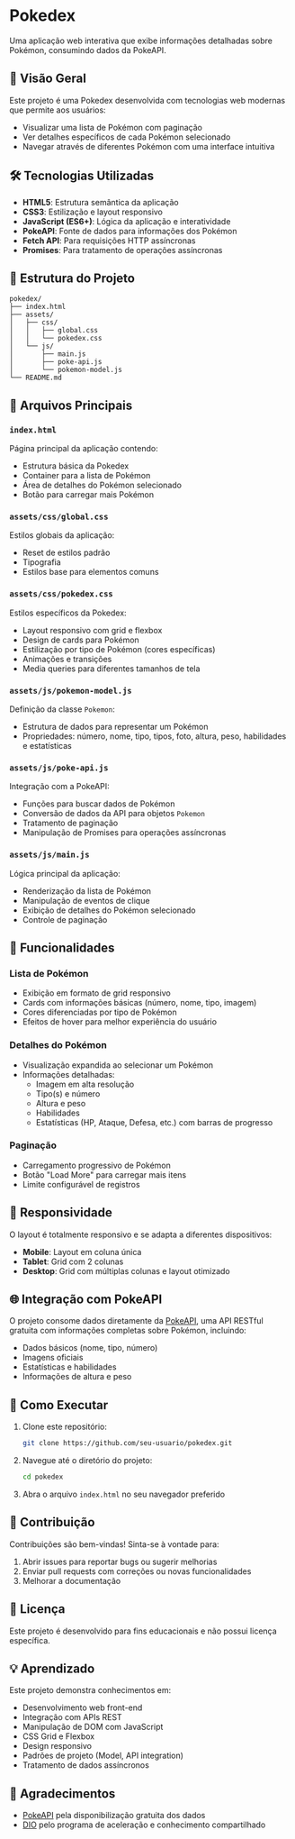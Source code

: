 # Pokedex

Uma aplicação web interativa que exibe informações detalhadas sobre Pokémon, consumindo dados da PokeAPI.

## 🚀 Visão Geral

Este projeto é uma Pokedex desenvolvida com tecnologias web modernas que permite aos usuários:
- Visualizar uma lista de Pokémon com paginação
- Ver detalhes específicos de cada Pokémon selecionado
- Navegar através de diferentes Pokémon com uma interface intuitiva

## 🛠️ Tecnologias Utilizadas

- **HTML5**: Estrutura semântica da aplicação
- **CSS3**: Estilização e layout responsivo
- **JavaScript (ES6+)**: Lógica da aplicação e interatividade
- **PokeAPI**: Fonte de dados para informações dos Pokémon
- **Fetch API**: Para requisições HTTP assíncronas
- **Promises**: Para tratamento de operações assíncronas

## 📁 Estrutura do Projeto

```
pokedex/
├── index.html
├── assets/
│   ├── css/
│   │   ├── global.css
│   │   └── pokedex.css
│   └── js/
│       ├── main.js
│       ├── poke-api.js
│       └── pokemon-model.js
└── README.md
```

## 📄 Arquivos Principais

### `index.html`
Página principal da aplicação contendo:
- Estrutura básica da Pokedex
- Container para a lista de Pokémon
- Área de detalhes do Pokémon selecionado
- Botão para carregar mais Pokémon

### `assets/css/global.css`
Estilos globais da aplicação:
- Reset de estilos padrão
- Tipografia
- Estilos base para elementos comuns

### `assets/css/pokedex.css`
Estilos específicos da Pokedex:
- Layout responsivo com grid e flexbox
- Design de cards para Pokémon
- Estilização por tipo de Pokémon (cores específicas)
- Animações e transições
- Media queries para diferentes tamanhos de tela

### `assets/js/pokemon-model.js`
Definição da classe `Pokemon`:
- Estrutura de dados para representar um Pokémon
- Propriedades: número, nome, tipo, tipos, foto, altura, peso, habilidades e estatísticas

### `assets/js/poke-api.js`
Integração com a PokeAPI:
- Funções para buscar dados de Pokémon
- Conversão de dados da API para objetos `Pokemon`
- Tratamento de paginação
- Manipulação de Promises para operações assíncronas

### `assets/js/main.js`
Lógica principal da aplicação:
- Renderização da lista de Pokémon
- Manipulação de eventos de clique
- Exibição de detalhes do Pokémon selecionado
- Controle de paginação

## 🎨 Funcionalidades

### Lista de Pokémon
- Exibição em formato de grid responsivo
- Cards com informações básicas (número, nome, tipo, imagem)
- Cores diferenciadas por tipo de Pokémon
- Efeitos de hover para melhor experiência do usuário

### Detalhes do Pokémon
- Visualização expandida ao selecionar um Pokémon
- Informações detalhadas:
  - Imagem em alta resolução
  - Tipo(s) e número
  - Altura e peso
  - Habilidades
  - Estatísticas (HP, Ataque, Defesa, etc.) com barras de progresso

### Paginação
- Carregamento progressivo de Pokémon
- Botão "Load More" para carregar mais itens
- Limite configurável de registros

## 📱 Responsividade

O layout é totalmente responsivo e se adapta a diferentes dispositivos:
- **Mobile**: Layout em coluna única
- **Tablet**: Grid com 2 colunas
- **Desktop**: Grid com múltiplas colunas e layout otimizado

## 🌐 Integração com PokeAPI

O projeto consome dados diretamente da [PokeAPI](https://pokeapi.co/), uma API RESTful gratuita com informações completas sobre Pokémon, incluindo:
- Dados básicos (nome, tipo, número)
- Imagens oficiais
- Estatísticas e habilidades
- Informações de altura e peso

## 🚀 Como Executar

1. Clone este repositório:
   ```bash
   git clone https://github.com/seu-usuario/pokedex.git
   ```

2. Navegue até o diretório do projeto:
   ```bash
   cd pokedex
   ```

3. Abra o arquivo `index.html` no seu navegador preferido

## 🤝 Contribuição

Contribuições são bem-vindas! Sinta-se à vontade para:
1. Abrir issues para reportar bugs ou sugerir melhorias
2. Enviar pull requests com correções ou novas funcionalidades
3. Melhorar a documentação

## 📝 Licença

Este projeto é desenvolvido para fins educacionais e não possui licença específica.

## 💡 Aprendizado

Este projeto demonstra conhecimentos em:
- Desenvolvimento web front-end
- Integração com APIs REST
- Manipulação de DOM com JavaScript
- CSS Grid e Flexbox
- Design responsivo
- Padrões de projeto (Model, API integration)
- Tratamento de dados assíncronos

## 🙏 Agradecimentos

- [PokeAPI](https://pokeapi.co/) pela disponibilização gratuita dos dados
- [DIO](https://web.dio.me/) pelo programa de aceleração e conhecimento compartilhado